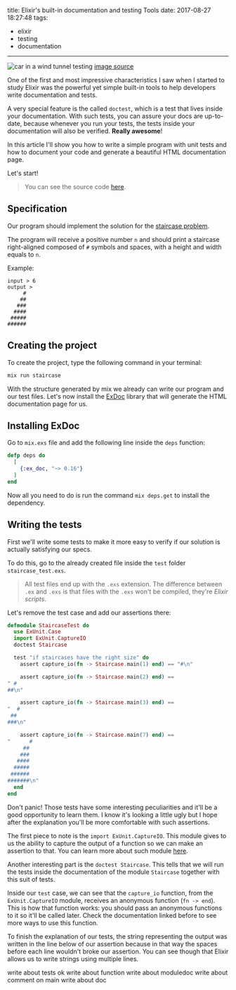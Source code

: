 title: Elixir's built-in documentation and testing Tools
date: 2017-08-27 18:27:48
tags:
  - elixir
  - testing
  - documentation
---

![car in a wind tunnel testing](http://i.imgur.com/6b4GmhV.jpg)
[image source](https://www.carthrottle.com/post/n43v9xq/)

One of the first and most impressive characteristics I saw when I started to study Elixir was the powerful yet simple built-in tools to help developers write documentation and tests.

A very special feature is the called `doctest`, which is a test that lives inside your documentation. With such tests, you can assure your docs are up-to-date, because whenever you run your tests, the tests inside your documentation will also be verified. **Really awesome**!

In this article I'll show you how to write a simple program with unit tests and how to document your code and generate a beautiful HTML documentation page.

Let's start!

> You can see the source code [here](https://github.com/ericdouglas/staircase).

## Specification
Our program should implement the solution for the [staircase problem](https://www.hackerrank.com/challenges/staircase).

The program will receive a positive number `n` and should print a staircase right-aligned composed of `#` symbols and spaces, with a height and width equals to `n`.

Example:

```
input > 6
output >
     #
    ##
   ###
  ####
 #####
######
```

## Creating the project
To create the project, type the following command in your terminal:

```sh terminal
mix run staircase
```

With the structure generated by mix we already can write our program and our test files. Let's now install the [ExDoc](https://github.com/elixir-lang/ex_doc) library that will generate the HTML documentation page for us.

## Installing ExDoc
Go to `mix.exs` file and add the following line inside the `deps` function:

```elixir mix.exs
defp deps do
  [
    {:ex_doc, "~> 0.16"}
  ]
end
```

Now all you need to do is run the command `mix deps.get` to install the dependency.

## Writing the tests
First we'll write some tests to make it more easy to verify if our solution is actually satisfying our specs.

To do this, go to the already created file inside the `test` folder `staircase_test.exs`.

> All test files end up with the `.exs` extension. The difference between `.ex` and `.exs` is that files with the `.exs` won't be compiled, they're *Elixir scripts*.

Let's remove the test case and add our assertions there:

```elixir test/staircase_test.exs
defmodule StaircaseTest do
  use ExUnit.Case
  import ExUnit.CaptureIO
  doctest Staircase

  test "if staircases have the right size" do
    assert capture_io(fn -> Staircase.main(1) end) == "#\n"

    assert capture_io(fn -> Staircase.main(2) end) ==
" #
##\n"

    assert capture_io(fn -> Staircase.main(3) end) ==
"  #
 ##
###\n"

    assert capture_io(fn -> Staircase.main(7) end) ==
"      #
     ##
    ###
   ####
  #####
 ######
#######\n"
  end
end
```

Don't panic! Those tests have some interesting peculiarities and it'll be a good opportunity to learn them. I know it's looking a little ugly but I hope after the explanation you'll be more comfortable with such assertions.

The first piece to note is the `import ExUnit.CaptureIO`. This module gives to us the ability to capture the output of a function so we can make an assertion to that. You can learn more about such module [here](https://hexdocs.pm/ex_unit/ExUnit.CaptureIO.html#content).

Another interesting part is the `doctest Staircase`. This tells that we will run the tests inside the documentation of the module `Staircase` together with this suit of tests.

Inside our `test` case, we can see that the `capture_io` function, from the `ExUnit.CaptureIO` module, receives an anonymous function (`fn -> end`). This is how that function works: you should pass an anonymous functions to it so it'll be called later. Check the documentation linked before to see more ways to use this function.

To finish the explanation of our tests, the string representing the output was written in the line below of our assertion because in that way the spaces before each line wouldn't broke our assertion. You can see though that Elixir allows us to write strings using multiple lines.







write about tests ok
write about function
write about moduledoc
write about comment on main
write about doc
